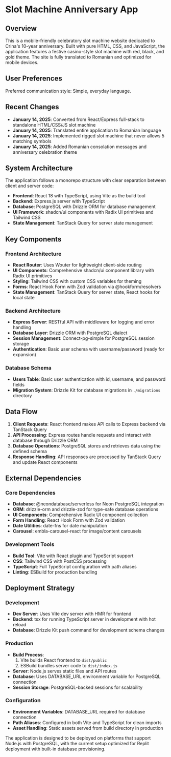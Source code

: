 # Slot Machine Anniversary App

## Overview

This is a mobile-friendly celebratory slot machine website dedicated to Crina's 10-year anniversary. Built with pure HTML, CSS, and JavaScript, the application features a festive casino-style slot machine with red, black, and gold theme. The site is fully translated to Romanian and optimized for mobile devices.

## User Preferences

Preferred communication style: Simple, everyday language.

## Recent Changes

- **January 14, 2025**: Converted from React/Express full-stack to standalone HTML/CSS/JS slot machine
- **January 14, 2025**: Translated entire application to Romanian language
- **January 14, 2025**: Implemented rigged slot machine that never allows 5 matching symbols
- **January 14, 2025**: Added Romanian consolation messages and anniversary celebration theme

## System Architecture

The application follows a monorepo structure with clear separation between client and server code:

- **Frontend**: React 18 with TypeScript, using Vite as the build tool
- **Backend**: Express.js server with TypeScript
- **Database**: PostgreSQL with Drizzle ORM for database management
- **UI Framework**: shadcn/ui components with Radix UI primitives and Tailwind CSS
- **State Management**: TanStack Query for server state management

## Key Components

### Frontend Architecture
- **React Router**: Uses Wouter for lightweight client-side routing
- **UI Components**: Comprehensive shadcn/ui component library with Radix UI primitives
- **Styling**: Tailwind CSS with custom CSS variables for theming
- **Forms**: React Hook Form with Zod validation via @hookform/resolvers
- **State Management**: TanStack Query for server state, React hooks for local state

### Backend Architecture
- **Express Server**: RESTful API with middleware for logging and error handling
- **Database Layer**: Drizzle ORM with PostgreSQL dialect
- **Session Management**: Connect-pg-simple for PostgreSQL session storage
- **Authentication**: Basic user schema with username/password (ready for expansion)

### Database Schema
- **Users Table**: Basic user authentication with id, username, and password fields
- **Migration System**: Drizzle Kit for database migrations in `./migrations` directory

## Data Flow

1. **Client Requests**: React frontend makes API calls to Express backend via TanStack Query
2. **API Processing**: Express routes handle requests and interact with database through Drizzle ORM
3. **Database Operations**: PostgreSQL stores and retrieves data using the defined schema
4. **Response Handling**: API responses are processed by TanStack Query and update React components

## External Dependencies

### Core Dependencies
- **Database**: @neondatabase/serverless for Neon PostgreSQL integration
- **ORM**: drizzle-orm and drizzle-zod for type-safe database operations
- **UI Components**: Comprehensive Radix UI component collection
- **Form Handling**: React Hook Form with Zod validation
- **Date Utilities**: date-fns for date manipulation
- **Carousel**: embla-carousel-react for image/content carousels

### Development Tools
- **Build Tool**: Vite with React plugin and TypeScript support
- **CSS**: Tailwind CSS with PostCSS processing
- **TypeScript**: Full TypeScript configuration with path aliases
- **Linting**: ESBuild for production bundling

## Deployment Strategy

### Development
- **Dev Server**: Uses Vite dev server with HMR for frontend
- **Backend**: tsx for running TypeScript server in development with hot reload
- **Database**: Drizzle Kit push command for development schema changes

### Production
- **Build Process**: 
  1. Vite builds React frontend to `dist/public`
  2. ESBuild bundles server code to `dist/index.js`
- **Server**: Node.js serves static files and API routes
- **Database**: Uses DATABASE_URL environment variable for PostgreSQL connection
- **Session Storage**: PostgreSQL-backed sessions for scalability

### Configuration
- **Environment Variables**: DATABASE_URL required for database connection
- **Path Aliases**: Configured in both Vite and TypeScript for clean imports
- **Asset Handling**: Static assets served from build directory in production

The application is designed to be deployed on platforms that support Node.js with PostgreSQL, with the current setup optimized for Replit deployment with built-in database provisioning.